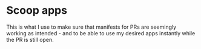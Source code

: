 # Scoop apps

This is what I use to make sure that manifests for PRs are seemingly working as intended - and to be able to use my desired apps instantly while the PR is still open.
